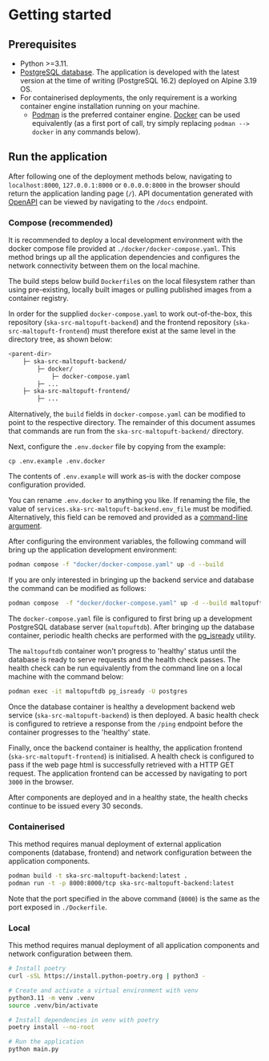 # Getting started

## Prerequisites

* Python >=3.11.
* [PostgreSQL database](https://www.postgresql.org/docs/16/index.html). The application is developed with the latest version at the time of writing (PostgreSQL 16.2) deployed on Alpine 3.19 OS.
* For containerised deployments, the only requirement is a working container engine installation running on your machine.
    * [Podman](https://podman.io/docs) is the preferred container engine. [Docker](https://www.docker.com/get-started/) can be used equivalently (as a first port of call, try simply replacing `podman --> docker` in any commands below).

## Run the application

After following one of the deployment methods below, navigating to `localhost:8000`, `127.0.0.1:8000` or `0.0.0.0:8000` in the browser should return the application landing page (`/`). API documentation generated with [OpenAPI](https://www.openapis.org/) can be viewed by navigating to the `/docs` endpoint.

### Compose (recommended)

It is recommended to deploy a local development environment with the docker compose file provided at `./docker/docker-compose.yaml`. This method brings up all the application dependencies and configures the network connectivity between them on the local machine.

The build steps below build `Dockerfile`s on the local filesystem rather than using pre-existing, locally built images or pulling published images from a container registry.

In order for the supplied `docker-compose.yaml` to work out-of-the-box, this repository (`ska-src-maltopuft-backend`) and the frontend repository (`ska-src-maltopuft-frontend`) must therefore exist at the same level in the directory tree, as shown below:

```bash
<parent-dir>
    ├─ ska-src-maltopuft-backend/
        ├─ docker/
            ├─ docker-compose.yaml
        ├─ ...
    ├─ ska-src-maltopuft-frontend/
        ├─ ...
```

Alternatively, the `build` fields in `docker-compose.yaml` can be modified to point to the respective directory. The remainder of this document assumes that commands are run from the `ska-src-maltopuft-backend/` directory.

Next, configure the `.env.docker` file by copying from the example:

```
cp .env.example .env.docker
```

The contents of `.env.example` will work as-is with the docker compose configuration provided.

You can rename `.env.docker` to anything you like. If renaming the file, the value of `services.ska-src-maltopuft-backend.env_file` must be modified. Alternatively, this field can be removed and provided as a [command-line argument](https://docs.docker.com/compose/environment-variables/set-environment-variables/#substitute-with---env-file).

After configuring the environment variables, the following command will bring up the application development environment:


```bash
podman compose -f "docker/docker-compose.yaml" up -d --build
```

If you are only interested in bringing up the backend service and database the command can be modified as follows:

```bash
podman compose  -f "docker/docker-compose.yaml" up -d --build maltopuftdb ska-src-maltopuft-backend
```

The `docker-compose.yaml` file is configured to first bring up a development PostgreSQL database server (`maltopuftdb`). After bringing up the database container, periodic health checks are performed with the [pg_isready](https://www.postgresql.org/docs/current/app-pg-isready.html) utility.

The `maltopuftdb` container won't progress to 'healthy' status until the database is ready to serve requests and the health check passes. The health check can be run equivalently from the command line on a local machine with the command below:

```bash
podman exec -it maltopuftdb pg_isready -U postgres
```

Once the database container is healthy a development backend web service (`ska-src-maltopuft-backend`) is then deployed. A basic health check is configured to retrieve a response from the `/ping` endpoint before the container progresses to the 'healthy' state.

Finally, once the backend container is healthy, the application frontend (`ska-src-maltopuft-frontend`) is initialised. A health check is configured to pass if the web page html is successfully retrieved with a HTTP GET request. The application frontend can be accessed by navigating to port `3000` in the browser.

After components are deployed and in a healthy state, the health checks continue to be issued every 30 seconds.

### Containerised

This method requires manual deployment of external application components (database, frontend) and network configuration between the application components.

```bash
podman build -t ska-src-maltopuft-backend:latest .
podman run -t -p 8000:8000/tcp ska-src-maltopuft-backend:latest
```

Note that the port specified in the above command (`8000`) is the same as the port exposed in `./Dockerfile`.

### Local

This method requires manual deployment of all application components and network configuration between them.

```bash
# Install poetry
curl -sSL https://install.python-poetry.org | python3 -

# Create and activate a virtual environment with venv
python3.11 -m venv .venv
source .venv/bin/activate

# Install dependencies in venv with poetry
poetry install --no-root

# Run the application
python main.py
```
